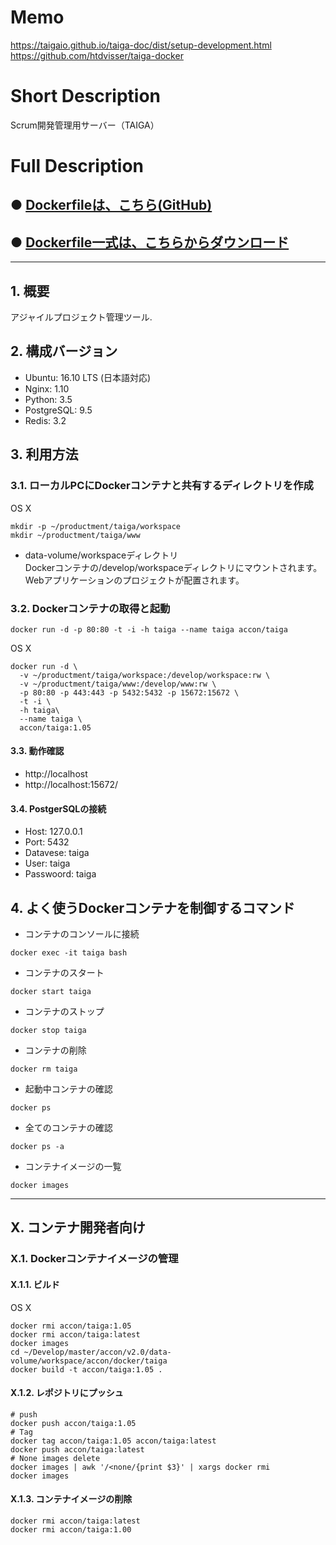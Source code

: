 # Memo
https://taigaio.github.io/taiga-doc/dist/setup-development.html
https://github.com/htdvisser/taiga-docker

# Short Description
Scrum開発管理用サーバー（TAIGA）

# Full Description

## ● [Dockerfileは、こちら(GitHub)](https://github.com/maemori/accon/blob/master/docker/taiga/Dockerfile)

## ● [Dockerfile一式は、こちらからダウンロード](https://kurobuta.jp/download/get/XX)

-----

## 1. 概要

アジャイルプロジェクト管理ツール.

## 2. 構成バージョン

 * Ubuntu: 16.10 LTS (日本語対応)
 * Nginx: 1.10
 * Python: 3.5
 * PostgreSQL: 9.5
 * Redis: 3.2

## 3. 利用方法

### 3.1. ローカルPCにDockerコンテナと共有するディレクトリを作成

 OS X
```bash:
mkdir -p ~/productment/taiga/workspace
mkdir ~/productment/taiga/www
```

 * data-volume/workspaceディレクトリ  
  Dockerコンテナの/develop/workspaceディレクトリにマウントされます。
  Webアプリケーションのプロジェクトが配置されます。

### 3.2. Dockerコンテナの取得と起動

```bash:
docker run -d -p 80:80 -t -i -h taiga --name taiga accon/taiga
```

 OS X
```bash:
docker run -d \
  -v ~/productment/taiga/workspace:/develop/workspace:rw \
  -v ~/productment/taiga/www:/develop/www:rw \
  -p 80:80 -p 443:443 -p 5432:5432 -p 15672:15672 \
  -t -i \
  -h taiga\
  --name taiga \
  accon/taiga:1.05
```

#### 3.3. 動作確認

 * http://localhost
 * http://localhost:15672/

#### 3.4. PostgerSQLの接続

 * Host: 127.0.0.1
 * Port: 5432
 * Datavese: taiga
 * User: taiga
 * Passwoord: taiga

## 4. よく使うDockerコンテナを制御するコマンド

* コンテナのコンソールに接続

```bash:
docker exec -it taiga bash
```

* コンテナのスタート

```bash:
docker start taiga
```

* コンテナのストップ

```bash:
docker stop taiga
```

* コンテナの削除

```bash:
docker rm taiga
```

* 起動中コンテナの確認

```bash:
docker ps
```

* 全てのコンテナの確認

```bash:
docker ps -a
```

* コンテナイメージの一覧

```bash:
docker images
```

-----

## X. コンテナ開発者向け

### X.1. Dockerコンテナイメージの管理

#### X.1.1. ビルド

OS X
```bash:
docker rmi accon/taiga:1.05
docker rmi accon/taiga:latest
docker images
cd ~/Develop/master/accon/v2.0/data-volume/workspace/accon/docker/taiga
docker build -t accon/taiga:1.05 .
```

#### X.1.2. レポジトリにプッシュ

```bash:
# push
docker push accon/taiga:1.05
# Tag
docker tag accon/taiga:1.05 accon/taiga:latest
docker push accon/taiga:latest
# None images delete
docker images | awk '/<none/{print $3}' | xargs docker rmi
docker images
```

#### X.1.3. コンテナイメージの削除

```
docker rmi accon/taiga:latest
docker rmi accon/taiga:1.00
```
